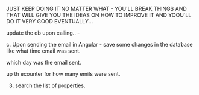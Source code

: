 JUST KEEP DOING IT NO MATTER WHAT - YOU'LL BREAK THINGS AND THAT WILL GIVE YOU THE IDEAS  ON HOW TO IMPROVE IT AND YOOU'LL DO IT  VERY GOOD EVENTUALLY...




update the db upon calling.. - 


c. Upon sending the email in Angular - save some changes in the database like 
what time email was sent. 



which day was the email sent. 


up th ecounter for how many emils were sent. 


3. search the list of properties. 